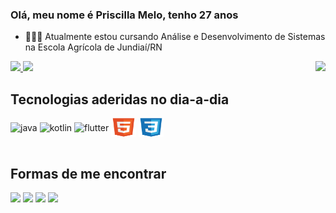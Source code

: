 ### Olá, meu nome é Priscilla Melo, tenho 27 anos

- 👩🏻‍💻 Atualmente estou cursando Análise e Desenvolvimento de Sistemas na Escola Agrícola de Jundiaí/RN

<a href="https://github.com/priscillamelo/github-readme-stats">
  <img height="180em" src="https://github-readme-stats.vercel.app/api?username=priscillamelo&count_private=true&show_icons=true&theme=bear&include_all_commits=true&locale=PT-BR" />
</a>
<a href="https://github.com/priscillamelo">
  <img height="180em" src="https://github-readme-stats.vercel.app/api/top-langs/?username=priscillamelo&layout=compact&locale=PT-BR" />
</a>

<img align="right" height="200em" src="https://tm.ibxk.com.br/2021/08/25/25145859223279.jpg"/>

## Tecnologias aderidas no dia-a-dia
<div style="display: inline_block">
  <img align="center" alt="java" height="40" width="50" src="https://cdn.jsdelivr.net/gh/devicons/devicon/icons/java/java-original-wordmark.svg">
  <img align="center" alt="kotlin" height="30" width="40" src="https://cdn.jsdelivr.net/gh/devicons/devicon/icons/kotlin/kotlin-original.svg">
  <img align="center" alt="flutter" height="30" width="40" src="https://cdn.jsdelivr.net/gh/devicons/devicon/icons/flutter/flutter-original.svg"">
  <img align="center" alt="html" height="30" width="40" src="https://raw.githubusercontent.com/devicons/devicon/master/icons/html5/html5-original.svg">
  <img align="center" alt="css" height="30" width="40" src="https://raw.githubusercontent.com/devicons/devicon/master/icons/css3/css3-original.svg">
</div></br>

## Formas de me encontrar
<div> 
  <a href = "mailto:contatopriscillamelo73@gmail.com"><img src="https://img.shields.io/badge/Gmail-D14836?style=for-the-badge&logo=gmail&logoColor=white" target="_blank"></a>  
  <a href="https://www.linkedin.com/in/priscillamelocosta" target="_blank"><img src="https://img.shields.io/badge/LinkedIn-0077B5?style=for-the-badge&logo=linkedin&logoColor=white" target="_blank"></a>
  <a href="https://www.instagram.com/pandsmurf" target="_blank"><img src="https://img.shields.io/badge/Instagram-E4405F?style=for-the-badge&logo=instagram&logoColor=white" target="_blank"></a>
  <a href="https://www.medium.com/@priscillamelo73" target="_blank"><img src="https://img.shields.io/badge/Medium-12100E?style=for-the-badge&logo=medium&logoColor=white" target="_blank"></a>
</div>


